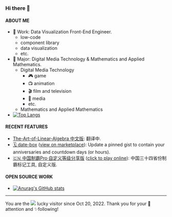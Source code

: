 ### Hi there 👋

<!--
**kf-liu/kf-liu** is a ✨ _special_ ✨ repository because its `README.md` (this file) appears on your GitHub profile.

Here are some ideas to get you started:

- 🔭 I’m currently working on ...
- 🌱 I’m currently learning ...
- 👯 I’m looking to collaborate on ...
- 🤔 I’m looking for help with ...
- 💬 Ask me about ...
- 📫 How to reach me: ...
- 😄 Pronouns: ...
- ⚡ Fun fact: ...
-->

#### ABOUT ME
- 💼 Work: Data Visualization Front-End Engineer.
  - low-code
  - component library
  - data visualization
  - etc.
- 📖 Major: Digital Media Technology & Mathematics and Applied Mathematics.
  - Digital Media Technology
    - 🎮 game
    - 📺 animation
    - 🎬 film and television
    - 📰 media
    - etc.
  - Mathematics and Applied Mathematics
- [![Top Langs](https://github-readme-stats.vercel.app/api/top-langs/?username=kf-liu&layout=compact&theme=transparent)](https://github.com/anuraghazra/github-readme-stats)

#### RECENT FEATURES
- [The-Art-of-Linear-Algebra 中文版](https://github.com/kf-liu/The-Art-of-Linear-Algebra-zh-CN): 翻译中.
- [🗓 date-box](https://github.com/kf-liu/date-box) ([view on marketplace](https://github.com/marketplace/actions/date-box)): Update a pinned gist to contain your anniversaries and countdown days (or hours).
- [🇨🇳 中国制霸Pro·自定义等级分享版](https://github.com/kf-liu/china-ex-pro) ([click to play online](https://china-ex-pro.kf-liu.com)): 中国三十四省份制霸标记工具, 自定义版.

#### OPEN SOURCE WORK
- [![Anurag's GitHub stats](https://github-readme-stats.vercel.app/api?username=kf-liu&theme=transparent&show_icons=true)](https://github.com/anuraghazra/github-readme-stats)

---

You are the ![](https://komarev.com/ghpvc/?username=kf-liu&label=NO) lucky visitor since Oct 20, 2022. Thank you for your 👀attention and ✨following!
